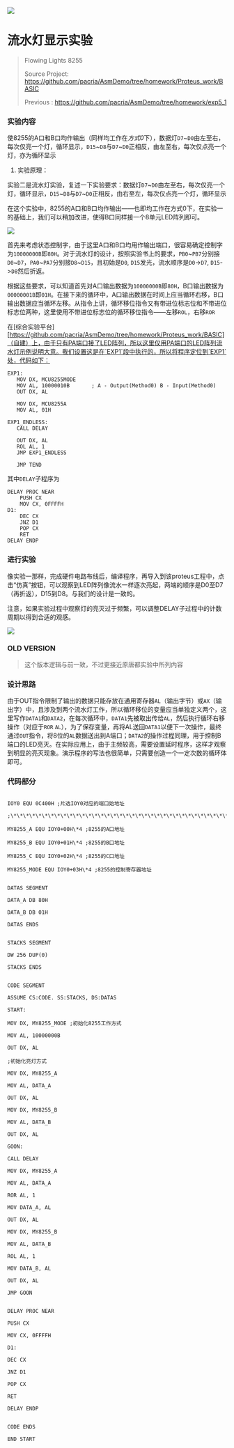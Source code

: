 ![](.\media\96a82682983888fcedf86cd863a2f358.png)

# 流水灯显示实验

> Flowing Lights  8255 
>
> Source Project: https://github.com/pacria/AsmDemo/tree/homework/Proteus_work/BASIC
>
> Previous          : https://github.com/pacria/AsmDemo/tree/homework/exp5_1



### 实验内容

使8255的A口和B口均作输出（同样均工作在*方式0*下），数据灯`D7`\~`D0`由左至右，每次仅亮一个灯，循环显示，`D15`\~`D8`与`D7`\~`D0`正相反，由左至右，每次仅点亮一个灯，亦为循环显示

1.  实验原理：

实验二是流水灯实验，复述一下实验要求：数据灯`D7`\~`D0`由左至右，每次仅亮一个灯，循环显示，`D15`\~`D8`与`D7`\~`D0`正相反，由右至左，每次仅点亮一个灯，循环显示

在这个实验中，8255的A口和B口均作输出——也即均工作在方式0下，在实验一的基础上，我们可以稍加改进，使得B口同样接一个8单元LED阵列即可。

![](./media/29ebe5a68d8e86d20913d5c22a9cb6ac.png)



首先来考虑状态控制字，由于这里A口和B口均用作输出端口，很容易确定控制字为`10000000B`即`80H`。对于流水灯的设计，按照实验书上的要求，`PB0`\~`PB7`分别接`D0`\~`D7`，`PA0`\~`PA7`分别接`D8`\~`D15`，且初始是`D0`, `D15`发光，流水顺序是`D0`-\>`D7`, `D15`-\>`D8`然后折返。

根据这些要求，可以知道首先对A口输出数据为`10000000B`即`80H`，B口输出数据为`00000001B`即`01H`。在接下来的循环中，A口输出数据在时间上应当循环右移，B口输出数据应当循环左移。从指令上讲，循环移位指令又有带进位标志位和不带进位标志位两种，这里使用不带进位标志位的循环移位指令——左移`ROL`，右移`ROR`

在[综合实验平台][https://github.com/pacria/AsmDemo/tree/homework/Proteus_work/BASIC]（自建）上，由于只有PA端口接了LED阵列，所以这里仅用PA端口的LED阵列流水灯示例说明大意。我们设置这是在`EXP1`段中执行的，所以将程序定位到`EXP1`处，代码如下：

```assembly
EXP1:
   MOV DX, MCU8255MODE
   MOV AL, 10000010B       ; A - Output(Method0) B - Input(Method0)
   OUT DX, AL

   MOV DX, MCU8255A
   MOV AL, 01H

EXP1_ENDLESS:
   CALL DELAY

   OUT DX, AL
   ROL AL, 1   
   JMP EXP1_ENDLESS

   JMP TEND
```



其中`DELAY`子程序为

```assembly
DELAY PROC NEAR
    PUSH CX
    MOV CX, 0FFFFH
D1:
    DEC CX
    JNZ D1
    POP CX
    RET
DELAY ENDP    
```





### 进行实验

像实验一那样，完成硬件电路布线后，编译程序，再导入到该proteus工程中，点击“仿真”按钮，可以观察到LED阵列像流水一样逐次亮起，两端的顺序是D0至D7（再折返），D15到D8。与我们的设计是一致的。

注意，如果实验过程中观察灯的亮灭过于频繁，可以调整DELAY子过程中的计数周期以得到合适的观感。



![](media/96a82682983888fcedf86cd863a2f358.png)



### OLD VERSION

> 这个版本逻辑与前一致，不过更接近原唐都实验中所列内容



### 设计思路

由于OUT指令限制了输出的数据只能存放在通用寄存器`AL`（输出字节）或`AX`（输出字）中，且涉及到两个流水灯工作，所以循环移位的变量应当单独定义两个，这里写作`DATA1`和`DATA2`，在每次循环中，`DATA1`先被取出传给`AL`，然后执行循环右移操作（对应于`ROR`
`AL`），为了保存变量，再将AL送回`DATA1`以便下一次操作，最终通过`OUT`指令，将8位的`AL`数据送出到A端口；`DATA2`的操作过程同理，用于控制B端口的LED亮灭。在实际应用上，由于主频较高，需要设置延时程序，这样才观察到明显的亮灭现象。演示程序的写法也很简单，只需要创造一个一定次数的循环体即可。



### 代码部分

```assembly

IOY0 EQU 0C400H ;片选IOY0对应的端口始地址

;\*\*\*\*\*\*\*\*\*\*\*\*\*\*\*\*\*\*\*\*\*\*\*\*\*\*\*\*\*\*\*\*\*\*\*\*\*\*\*\*\*\*\*\*\*\*\*\*\*\*\*\*\*\*\*\*\*\*\*\*\*\*\*\*\*

MY8255_A EQU IOY0+00H\*4 ;8255的A口地址

MY8255_B EQU IOY0+01H\*4 ;8255的B口地址

MY8255_C EQU IOY0+02H\*4 ;8255的C口地址

MY8255_MODE EQU IOY0+03H\*4 ;8255的控制寄存器地址


DATAS SEGMENT

DATA_A DB 80H

DATA_B DB 01H

DATAS ENDS


STACKS SEGMENT

DW 256 DUP(0)

STACKS ENDS


CODE SEGMENT

ASSUME CS:CODE. SS:STACKS, DS:DATAS

START:

MOV DX, MY8255_MODE ;初始化8255工作方式

MOV AL, 10000000B

OUT DX, AL

;初始化亮灯方式

MOV DX, MY8255_A

MOV AL, DATA_A

OUT DX, AL

MOV DX, MY8255_B

MOV AL, DATA_B

OUT DX, AL

GOON:

CALL DELAY

MOV DX, MY8255_A

MOV AL, DATA_A

ROR AL, 1

MOV DATA_A, AL

OUT DX, AL

MOV DX, MY8255_B

MOV AL, DATA_B

ROL AL, 1

MOV DATA_B, AL

OUT DX, AL

JMP GOON


DELAY PROC NEAR

PUSH CX

MOV CX, 0FFFFH

D1:

DEC CX

JNZ D1

POP CX

RET

DELAY ENDP


CODE ENDS

END START
```

